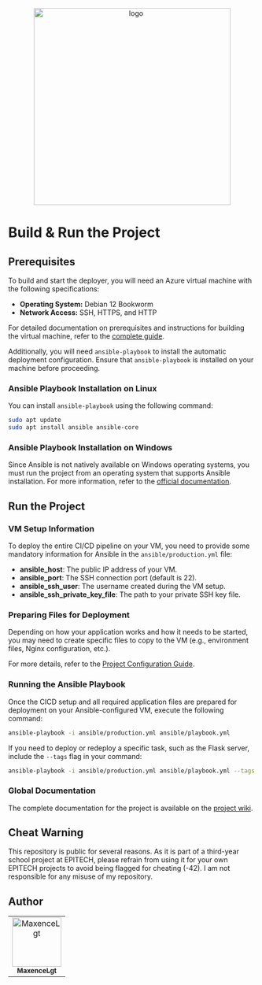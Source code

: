 <div style="text-align:center">
  <img src="https://github.com/user-attachments/assets/f92370ae-196c-437a-8437-972641222206" width="400" alt="logo"/>
</div>

# Build & Run the Project

## Prerequisites

To build and start the deployer, you will need an Azure virtual machine with the following specifications:

- **Operating System:** Debian 12 Bookworm  
- **Network Access:** SSH, HTTPS, and HTTP

For detailed documentation on prerequisites and instructions for building the virtual machine, refer to the [complete guide](https://github.com/MaxenceLgt/AreaDeployer/wiki).

Additionally, you will need `ansible-playbook` to install the automatic deployment configuration. Ensure that `ansible-playbook` is installed on your machine before proceeding.


### Ansible Playbook Installation on Linux

You can install `ansible-playbook` using the following command:
```sh
sudo apt update
sudo apt install ansible ansible-core
```

### Ansible Playbook Installation on Windows

Since Ansible is not natively available on Windows operating systems, you must run the project from an operating system that supports Ansible installation. For more information, refer to the [official documentation](https://docs.ansible.com/ansible/latest/installation_guide/installation_distros.html#installing-ansible-on-windows).

## Run the Project

### VM Setup Information  

To deploy the entire CI/CD pipeline on your VM, you need to provide some mandatory information for Ansible in the `ansible/production.yml` file:  

- **ansible_host**: The public IP address of your VM.  
- **ansible_port**: The SSH connection port (default is 22).  
- **ansible_ssh_user**: The username created during the VM setup.  
- **ansible_ssh_private_key_file**: The path to your private SSH key file.

### Preparing Files for Deployment  

Depending on how your application works and how it needs to be started, you may need to create specific files to copy to the VM (e.g., environment files, Nginx configuration, etc.).  

For more details, refer to the [Project Configuration Guide](https://github.com/MaxenceLgt/AreaDeployer/wiki).  

### Running the Ansible Playbook  

Once the CICD setup and all required application files are prepared for deployment on your Ansible-configured VM, execute the following command:  

```sh  
ansible-playbook -i ansible/production.yml ansible/playbook.yml  
```  

If you need to deploy or redeploy a specific task, such as the Flask server, include the `--tags` flag in your command:  

```sh  
ansible-playbook -i ansible/production.yml ansible/playbook.yml --tags #tag (e.g., hooks)  
```

### Global Documentation

The complete documentation for the project is available on the [project wiki](https://github.com/MaxenceLgt/AreaDeployer/wiki).

## Cheat Warning

This repository is public for several reasons. As it is part of a third-year school project at EPITECH, please refrain from using it for your own EPITECH projects to avoid being flagged for cheating (-42). I am not responsible for any misuse of my repository.

## Author

<table>
    <tbody>
        <tr>
            <td align="center">
                <a href="https://github.com/MaxenceLgt">
                    <img src="https://avatars.githubusercontent.com/u/114743051?v=4" width="100px;" alt="MaxenceLgt"/><br />
                    <sub><b>MaxenceLgt</b></sub>
                </a>
            </td>
        </tr>
    </tbody>
</table>
